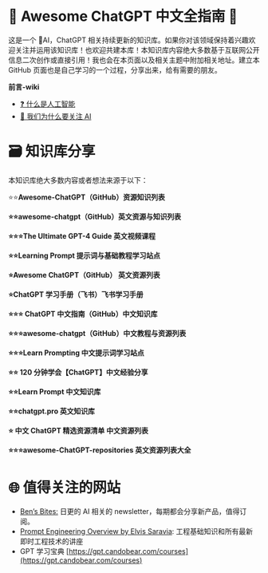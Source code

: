 # 🤖 Awesome ChatGPT 中文全指南 🤖

这是一个 🤖AI，ChatGPT 相关持续更新的知识库。如果你对该领域保持着兴趣欢迎关注并运用该知识库！也欢迎共建本库！本知识库内容绝大多数基于互联网公开信息二次创作或直接引用！我也会在本页面以及相关主题中附加相关地址。建立本 GitHub 页面也是自己学习的一个过程，分享出来，给有需要的朋友。

<strong>前言</strong><strong>-wiki</strong>

- [❓ 什么是人工智能](https://github.com/ai919/Awesome-ChatGPT/wiki/%E5%89%8D%E8%A8%80#-%E4%BB%80%E4%B9%88%E6%98%AF%E4%BA%BA%E5%B7%A5%E6%99%BA%E8%83%BD)
- [🤔 我们为什么要关注 AI](https://github.com/ai919/Awesome-ChatGPT/wiki/%E5%89%8D%E8%A8%80#-%E6%88%91%E4%BB%AC%E4%B8%BA%E4%BB%80%E4%B9%88%E8%A6%81%E5%85%B3%E6%B3%A8-ai)

# 🗃️ 知识库分享

本知识库绝大多数内容或者想法来源于以下：

⭐️⭐️<strong>Awesome-ChatGPT（GitHub）</strong><strong>资源知识列表</strong>

<strong>⭐️⭐️awesome-chatgpt（GitHub）</strong><strong>英文资源与知识列表</strong>

<strong>⭐️⭐️⭐️The Ultimate GPT-4 Guide</strong><strong> 英文视频课程</strong>

<strong>⭐️⭐️Learning Prompt</strong><strong> 提示词与基础教程学习站点</strong>

<strong>⭐️Awesome ChatGPT（GitHub）</strong><strong> 英文资源列表</strong>

<strong>⭐️ChatGPT 学习手册（飞书）</strong><strong>飞书学习手册</strong>

<strong>⭐️⭐️⭐️ ChatGPT 中文指南（GitHub）</strong><strong>中文知识库</strong>

<strong>⭐️⭐️⭐️awesome-chatgpt（GitHub）</strong><strong>中文教程与资源列表</strong>

<strong>⭐️⭐️⭐️Learn Prompting</strong><strong> 中文提示词学习站点</strong>

<strong>⭐️⭐️ 120 分钟学会【ChatGPT】</strong><strong>中文经验分享</strong>

<strong>⭐️⭐️Learn Prompt</strong><strong> 中文知识库</strong>

<strong>⭐️⭐️chatgpt.pro</strong><strong> 英文知识库</strong>

<strong>⭐️ 中文 ChatGPT 精选资源清单</strong><strong> 中文资源列表</strong>

<strong>⭐️⭐️⭐️awesome-ChatGPT-repositories</strong><strong> 英文资源列表大全</strong>

# 🌐 值得关注的网站

- [Ben’s Bites:](https://www.bensbites.co/) 日更的 AI 相关的 newsletter，每期都会分享新产品，值得订阅。
- [Prompt Engineering Overview by Elvis Saravia](https://www.youtube.com/watch?v=dOxUroR57xs): 工程基础知识和所有最新即时工程技术的讲座
- GPT 学习宝典 [https://gpt.candobear.com/courses](https://gpt.candobear.com/courses)
